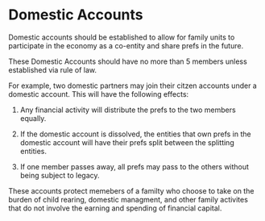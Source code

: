 # Domestic Accounts

Domestic accounts should be established to allow for family units to participate in the economy as a co-entity and share prefs in the future.

These Domestic Accounts should have no more than 5 members unless established via rule of law.

For example, two domestic partners may join their citzen accounts under a domestic account. This will have the following effects:

1.  Any financial activity will distribute the prefs to the two members equally.

2.  If the domestic account is dissolved, the entities that own prefs in the domestic account will have their prefs split between the splitting entities.

3.  If one member passes away, all prefs may pass to the others without being subject to legacy.

These accounts protect memebers of a familty who choose to take on the burden of child rearing, domestic managment, and other family activites that do not involve the earning and spending of financial capital.